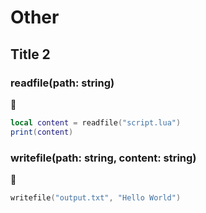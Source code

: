 # Other

## Title 2

### readfile(path: string)
:shrug:

```lua
local content = readfile("script.lua")
print(content)
```

### writefile(path: string, content: string)
:shrug:

```lua
writefile("output.txt", "Hello World")
```
